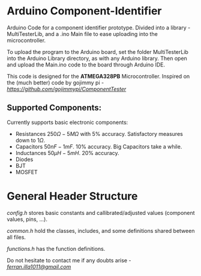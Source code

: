 # Arduino Component-Identifier
Arduino Code for a component identifier prototype. Divided into a library - MultiTesterLib, and a .ino Main file to ease uploading into the microcontroller.

To upload the program to the Arduino board, set the folder MultiTesterLib into the Arduino Library directory, as with any Arduino library. Then open and upload the Main.ino code to the board through Arduino IDE.

This code is designed for the **ATMEGA328PB** Microcontroller. Inspired on the (much better) code by gojimmy pi - *https://github.com/gojimmypi/ComponentTester*
## Supported Components:
Currently supports basic electronic components:
- Resistances $250\Omega - 5M\Omega$ with 5% accuracy. Satisfactory measures down to $1\Omega$.
- Capacitors $50nF - 1mF$. 10% accuracy. Big Capacitors take a while.
- Inductances $50\mu H - 5mH$. 20% accuracy.
- Diodes
- BJT
- MOSFET

# General Header Structure

*config.h* stores basic constants and callibrated/adjusted values (component values, pins, ...).

*common.h* hold the classes, includes, and some definitions shared between all files.

*functions.h* has the function definitions.

Do not hesitate to contact me if any doubts arise - *ferran.illa1011@gmail.com*
